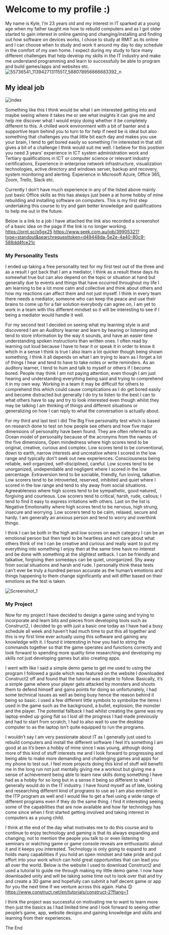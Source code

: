 # Welcome to my profile :) 
My name is Kyle, I’m 23 years old and my interest in IT sparked at a young age when my father taught me how to rebuild computers and as I got older started to gain interest in online gaming and changing/installing and finding out how software on devices works, I chose to study at RMIT as its online and I can choose when to study and work it around my day to day schedule in the comfort of my own home. I expect during my study to face many different challenges that help develop my skills in the IT industry and make me understand programming and learn to successfully be able to program and build games/apps and websites etc.
![55736541_113942713115517_588078956666683392_n](https://user-images.githubusercontent.com/54801204/65826878-47aae300-e2cf-11e9-913c-80097b646aea.jpg)

## My ideal job
![index](https://user-images.githubusercontent.com/54801204/65826802-62c92300-e2ce-11e9-8a76-9eb3332ed4a0.png)

Something like this I think would be what I am interested getting into and maybe seeing where it takes me or see what insights it can give me and help me discover what I would enjoy doing whether it be completely different to this. A chilled work environment with a bit of banter and a supportive team behind you to turn to for help if need be is ideal but also something that challenges you that little bit each day and makes you use your brain, I tend to get bored easily so something I’m interested in that still gives a bit of a challenge I think would suit me well.
I believe for this position you need 3 years’ experience in ICT system administration work and Tertiary qualifications in ICT or computer science or relevant industry certifications, Experience in enterprise network infrastructure, visualization technologies, active directory and windows server, backup and recovery, system monitoring and alerting. Experience in Microsoft Azure, Office 365, Zoom, Trello, Slack etc.

Currently I don’t have much experience in any of the listed above mainly just basic Office skills as this has always just been a at home hobby of mine rebuilding and installing software on computers. This is my first step undertaking this course to try and gain better knowledge and qualifications to help me out in the future.

Below is a link to a job I have attached the link also recorded a screenshot of a basic idea on the page if the link is no longer working.
https://prnt.sc/p5gx25
https://www.seek.com.au/job/39905321?type=standout&searchrequesttoken=d49448da-5e2e-4a40-80c9-588dd4fce21c
 
### My Personality Tests
I ended up taking a free personality test for my first test out of the three and as a result I got back that I am a mediator, I think as a result these days its somewhat true but can also depend on the topic or situation at hand but generally due to events and things that have occurred throughout my life I am learning to be a lot more calm and collective and think about others and how my reactions can affect them and not just myself. I think in every team there needs a mediator, someone who can keep the peace and use their brains to come up for a fair solution everybody can agree on, I am yet to work in a team with this different mindset so it will be interesting to see if I being a mediator would handle it well. 

For my second test I decided on seeing what my learning style is and discovered I am an Auditory learner and learn by hearing or listening and tend to store information by the way it sounds, and have an easier time understanding spoken instructions than written ones. I often read by learning out loud because I have to hear it or speak it in order to know it which in a sense I think is true I also learn a lot quicker though being shown something, I think it all depends on what I am trying to learn as I forget a lot of things I hear and tend to have to take notes or write reminders. As an auditory learner, I tend to hum and talk to myself or others if I become bored. People may think I am not paying attention, even though I am just hearing and understanding everything being said and trying to comprehend it in my own way. Working in a team it may be difficult for others to comprehend this which could cause complications as I do get bored easily and become distracted but generally I do try to listen to the best I can to what others have to say and try to look interested even though whilst they may be talking I am thinking of things and different situations or generalizing on how I can reply to what the conversation is actually about.

For my third and last test I did The Big Five personality test which is based on research done to test on how people see others and how five major dimensions of personality have been found. They are often referred to as Ocean model of personality because of the acronyms from the names of the five dimensions, Open mindedness where high scores tend to be original, creative, curious and complex. Low scores tend to be conventional, down to earth, narrow interests and uncreative where I scored in the low range and typically don’t seek out new experiences. Consciousness being reliable, well organized, self-disciplined, careful. Low scores tend to be unorganized, undependable and negligent where I scored in the low percentage. Extraversion tend to be sociable, friendly, fun loving, talkative. Low scorers tend to be introverted, reserved, inhibited and quiet where I scored in the low range and tend to shy away from social situations. Agreeableness where high scores tend to be sympathetic, good natured, forgiving and courteous. Low scorers tend to critical, harsh, rude, callous; I tend to find it easy to express irritations with others. Last on the list is Negative Emotionality where high scores tend to be nervous, high strung, insecure and worrying. Low scorers tend to be calm, relaxed, secure and hardy. I am generally an anxious person and tend to worry and overthink things.

I think I can be both in the high and low scores on each category I can be an emotional person but then tend to be heartless and not care about what others think of me  I can be creative and curious and really want to put my everything into something I enjoy then at the same time have no interest and be done with something at the slightest setback. I can be friendly and talkative, forgiving then somedays can be quiet, unorganized. Shy away from social situations and harsh and rude. I personally think these tests can’t ever be truly a hundred person accurate as the human’s emotions and things happening to them change significantly and will differ based on their emotions as the test is taken.

![Screenshot_1](https://user-images.githubusercontent.com/54801204/65826859-13372700-e2cf-11e9-9dce-22594a198894.png)

### My Project

Now for my project I have decided to design a game using and trying to incorporate and learn bits and pieces from developing tools such as Construct2, I decided to go with just a basic one today as I have had a busy schedule all week and haven’t had much time to put this all together and this is my first time ever actually using this software and gaining any knowledge with it. I found it interesting in how you had to string the commands together so that the game operates and functions correctly and look forward to spending more quality time researching and developing my skills not just developing games but also creating apps.

I went with like I said a simple demo game to get me used to using the program I followed a guide which was featured on the website I downloaded Construct2 off and found that the tutorial was simple to follow. Basically, it’s a simple game where your player gets attacked by monsters and shoots them to defend himself and gains points for doing so unfortunately, I had some technical issues as well as being busy hence the reason behind it being so basic. I used a few different little symbols to symbolize the items I used in the game such as the background, a bullet, explosion, the monster and the player. The potential fallback I had whilst creating the game was my laptop ended up going flat so I lost all the progress I had made previously and had to start from scratch,  I had to also wait to use the desktop computer to as the laptop isn’t quite equipped to run the programs.

I wouldn’t say I am very passionate about IT as I generally just used to rebuild computers and install the different software I feel it’s something I am good at as it’s been a hobby of mine since I was young, although doing more of this kind of stuff interests me and I look forward to progressing and being able to make more demanding and challenging games and apps for my phone to test out. I feel more projects doing this kind of stuff will benefit me in the long run not just mentally giving me a workout but giving me a sense of achievement being able to learn new skills doing something I have had as a hobby for so long but in a sense it being so different to what I generally would do in the IT industry. I have found myself as of late, looking and researching different kind of programs to use as I am also enrolled in the ITP program as well and I would like to get a feel using a wide range of different programs even if they do the same thing. I find it interesting seeing some of the capabilities that are now available and how far technology has come since when I first started getting involved and taking interest in computers as a young child.

I think at the end of the day what motivates me to do this course and to continue to enjoy technology and gaming is that its always expanding and changing, not to mention the people you talk to or even listening to seminars or watching game or game console reveals are enthusiastic about it and it keeps you interested. Technology is only going to expand to and holds many capabilities if you hold an open mindset and take pride and put effort into your work which can hold great opportunities that can lead you all over the world.
Below is the website I used to download Construct2 and used a tutorial to guide me through making my little demo game. I now have downloaded unity and will be taking some time out to look over that and try and create a 3D game and hopefully can submit a half decent game or app for you the next time if we venture across this again. Haha 😊 
https://www.construct.net/en/tutorials/construct-2?flang=1

I think the project was successful on motivating me to want to learn more then just the basics as I had limited time and I look forward to seeing other people’s game, app, website designs and gaining knowledge and skills and learning from their experiences.

The End

